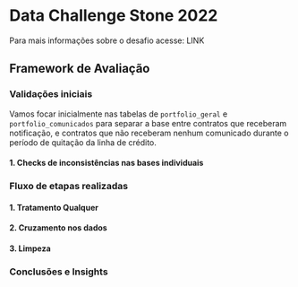# Data Challenge Stone 2022

Para mais informações sobre o desafio acesse: LINK

## Framework de Avaliação

### Validações iniciais

Vamos focar inicialmente nas tabelas de `portfolio_geral` e `portfolio_comunicados` para separar a base entre contratos que receberam notificação, e contratos que não receberam nenhum comunicado durante o período de quitação da linha de crédito.

#### 1. Checks de inconsistências nas bases individuais

### Fluxo de etapas realizadas

#### 1. Tratamento Qualquer

#### 2. Cruzamento nos dados

#### 3. Limpeza

### Conclusões e Insights
